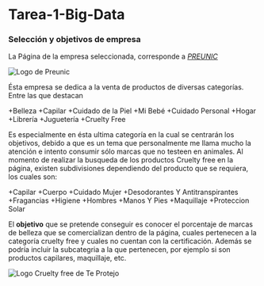 # Tarea-1-Big-Data
### Selección y objetivos de empresa

La Página de la empresa seleccionada, corresponde a *[PREUNIC](https://preunic.cl)*

![Logo de Preunic](https://www.mallmarina.cl/wp-content/uploads/2019/12/LOGOS-350x350-preunic.png)

Ésta empresa se dedica a la venta de productos de diversas categorías. Entre las que destacan

+Belleza
+Capilar
+Cuidado de la Piel
+Mi Bebé
+Cuidado Personal
+Hogar
+Librería
+Juguetería
+Cruelty Free

Es especialmente en ésta ultima categoría en la cual se centrarán los objetivos, debido a que es un tema que personalmente me llama mucho la atención
e intento consumir sólo marcas que no testeen en animales.
Al momento de realizar la busqueda de los productos Cruelty free en la página, existen subdivisiones dependiendo del producto que se requiera, los cuales son:

+Capilar
+Cuerpo
+Cuidado Mujer
+Desodorantes Y Antitranspirantes
+Fragancias
+Higiene
+Hombres
+Manos Y Pies
+Maquillaje
+Proteccion Solar

El **objetivo** que se pretende conseguir es conocer el porcentaje de marcas de belleza que se comercializan dentro de la página, cuales pertenecen a la categoría cruelty free y cuales no cuentan con la certificación. Además se podría incluir la subcategria a la que pertenecen, por ejemplo si son productos capilares, maquillaje, etc.

![Logo Cruelty free de Te Protejo](https://www.patasarriba.cl/wp-content/uploads/2016/08/Logo-Te-Protejo-Cruelty-Free.jpg)

